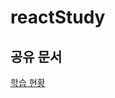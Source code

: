 # reactStudy

## 공유 문서
[학습 현황](https://docs.google.com/document/d/1-YrujbP7VRNMQ93qe9kfXgyNOIbfaNrak-BM-dYvxVs/edit?usp=sharing)
